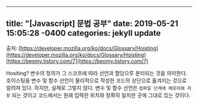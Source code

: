 
---
title: "[Javascript] 문법 공부"
date: 2019-05-21 15:05:28 -0400
categories: jekyll update
---

출처:
[https://developer.mozilla.org/ko/docs/Glossary/Hoisting](https://developer.mozilla.org/ko/docs/Glossary/Hoisting)
[https://beomy.tistory.com/7](https://beomy.tistory.com/7)

Hositing? 변수의 정의가 그 스코프에 따라 선언과 할당으루 분리되는 것을 의미한다.
호이스팅을 변수 및 함수 선언이 물리적으로 작성한 코드의 상단으로 옮겨지는 것으로 알려져 있다.
하지만, 실제로 그렇지 않다. 변수 및 함수 선언은 `컴파일 단계에 메모리에 저장` 되는 것이고 코드에서는 원래 입력한 위치와 정확히 일치한 곳에 그대로 있는 것이다.